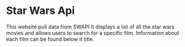 # Star Wars Api
This website pull data from SWAPI
It displays a list of all the star wars movies and allows users to search for a specific film. 
Information about each film can be found below it title. 

